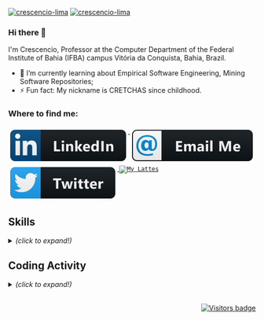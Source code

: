 [![crescencio-lima](https://img.shields.io/badge/crescencio--lima-website-green?colorA=61c265&colorB=4CAF50&style=for-the-badge)](https://www.crescenciolima.com)
[![crescencio-lima](https://img.shields.io/badge/crescencio--lima-channel-green?colorA=ef5350&colorB=d32f2f&style=for-the-badge)](https://www.youtube.com/c/CrescencioLima/)



### Hi there 👋


<!--
**cretchas/cretchas** is a ✨ _special_ ✨ repository because its `README.md` (this file) appears on your GitHub profile.

Here are some ideas to get you started:

- 🔭 I’m currently working on ...
- 🌱 I’m currently learning ...
- 👯 I’m looking to collaborate on ...
- 🤔 I’m looking for help with ...
- 💬 Ask me about ...
- 📫 How to reach me: ...
- 😄 Pronouns: ...
- ⚡ Fun fact: ...


### Talking about me

<img width="18" src="https://upload.wikimedia.org/wikipedia/en/0/05/Flag_of_Brazil.svg" alt="Brazil" />
<img width="16" src="https://upload.wikimedia.org/wikipedia/commons/2/28/Bandeira_da_Bahia.svg" alt="Bahia" />
-->

<p>
  I'm Crescencio, Professor at the Computer Department of the Federal Institute of Bahia (IFBA) campus Vitória da Conquista, Bahia, Brazil.
</p>

- 🔭 I’m currently learning about Empirical Software Engineering, Mining Software Repositories; 
- ⚡ Fun fact: My nickname is CRETCHAS since childhood.

### Where to find me:

<a href="https://www.linkedin.com/in/crescencio-lima-63b66320/">
    <img src="svg/social/linkedin.svg" alt="linkedin" style="vertical-align:top; margin:6px 4px">
</a>

<a href="mailto:crescencio@ifba.edu.br">
    <img src="svg/social/email_me.svg" alt="email_me" style="vertical-align:top; margin:6px 4px">
</a>

<a href="https://twitter.com/cretchas">
  <img src="svg/social/twitter.svg" alt="twitter" style="vertical-align:top; margin:6px 4px">
</a>

<a href="http://lattes.cnpq.br/9104143705992817">
  <code><img alt="My Lattes" width="28" src="http://simpleicon.com/wp-content/uploads/note-64x64.png" /></code>
</a>

<br/>

## Skills

<details>
  <summary> <b> </b> <i>(click to expand!)</i> </summary>
  <br />

**Programming Languages**
  
<a href="https://www.java.com/en/" target="blank">
<img src="svg/dev/languages/java.svg" alt="java" style="vertical-align:top; margin:4px"></a>
<a href="#">
<img src="svg/dev/languages/python.svg" alt="python" style="vertical-align:top; margin:6px 4px">
</a>
<code><img height="32" src="https://upload.wikimedia.org/wikipedia/commons/thumb/9/92/LaTeX_logo.svg/2560px-LaTeX_logo.svg.png" alt="Latex"/></code>
  <a href="#">
    <img src="svg/dev/languages/html.svg" alt="html" style="vertical-align:top; margin:6px 4px">
  </a>
  <a href="#">
    <img src="svg/dev/languages/css3.svg" alt="css3" style="vertical-align:top; margin:6px 4px">
  </a>  
  <a href="#">
    <img src="svg/dev/languages/r.svg" alt="r" style="vertical-align:top; margin:6px 4px">
  </a>  


**Frameworks**

   <a href="#">
    <img src="svg/dev/frameworks/bootstrap.svg" alt="bootstrap" style="vertical-align:top; margin:6px 4px">
  </a>  
<code><img height="32" src="https://icon-library.com/images/django-icon/django-icon-0.jpg" alt="Django"/></code>
<code><img height="32" src="https://junit.org/junit4/images/junit5-banner.png" alt="JUnit"/></code>

<br />

**DataBase**

<code><img height="32" src="https://raw.githubusercontent.com/github/explore/80688e429a7d4ef2fca1e82350fe8e3517d3494d/topics/mysql/mysql.png" alt="MySQL"/></code>
<code><img height="32" src="https://raw.githubusercontent.com/github/explore/80688e429a7d4ef2fca1e82350fe8e3517d3494d/topics/postgresql/postgresql.png" alt="PostegreSQL"/></code>


**DevOps**

<code><img height="32" src="https://raw.githubusercontent.com/github/explore/80688e429a7d4ef2fca1e82350fe8e3517d3494d/topics/git/git.png" alt="Git"/></code>
  <a href="#">
    <img src="svg/dev/tools/docker.svg" alt="docker" style="vertical-align:top; margin:6px 4px">
  </a> 

  **Tools**

  <a href="#">
    <img src="svg/dev/tools/eclipse.svg" alt="eclipse" style="vertical-align:top; margin:6px 4px">
  </a> 
  <a href="#">
    <img src="svg/dev/tools/jetbrains_intellij.svg" alt="jetbrains_intellij" style="vertical-align:top; margin:6px 4px">
  </a> 
  <a href="#">
    <img src="svg/dev/tools/jetbrains_pycharm.svg" alt="jetbrains_pycharm" style="vertical-align:top; margin:6px 4px">
  </a> 
  <a href="#">
    <img src="svg/dev/tools/visualstudio_code.svg" alt="visualstudio_code" style="vertical-align:top; margin:6px 4px">
  </a> 
  <a href="#">
    <img src="svg/dev/tools/vmware.svg" alt="vmware" style="vertical-align:top; margin:6px 4px">
  </a> 
  <a href="#">
    <img src="svg/dev/tools/xcode.svg" alt="xcode" style="vertical-align:top; margin:6px 4px">
  </a> 

<br/>
</details>

## Coding Activity

<details>
  <summary> <b> </b> <i>(click to expand!)</i> </summary>
  <br />

[![Top Langs](https://github-readme-stats.vercel.app/api/top-langs/?username=cretchas&layout=compact&show_icons=true&theme=default)](https://github.com/anuraghazra/github-readme-stats)

<!--
<br/>
<p align="center">
   <img src="https://github-readme-stats.vercel.app/api/top-langs/?username=cretchas&layout=compact&theme=tokyonight" alt="Crescencio's languages" />
</p>
-->

<br/>

<p align="left">
  <img src="https://github-readme-stats.vercel.app/api?username=cretchas&show_icons=true&theme=default" alt="Crescencio's github stats" />
</p>

<br/>

<p align="left">
  <img src="https://github-readme-streak-stats.herokuapp.com/?user=cretchas&theme=default" alt="Crescencio's github stats" />
</p>

</details>
<br/>

<p align="right">
  <a href="https://badges.pufler.dev">
      <img src="https://badges.pufler.dev/visits/cretchas/cretchas" alt="Visitors badge" />
   </a>
</p>


